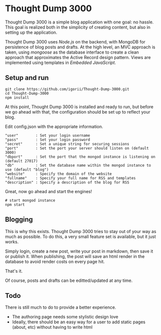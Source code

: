 Thought Dump 3000
=================

Thought Dump 3000 is a simple blog application with one goal: no hassle. This goal is realized both in the simplicity of creating content, but also in setting up the application.

Thought Dump 3000 uses *Node.js* on the backend, with MongoDB for persistence of blog posts and drafts. At the high level, an MVC approach is taken, using *mongoose* as the database interface to create a clean approach that approximates the Active Record design pattern. Views are implemented using templates in *Embedded JavaScript*.


## Setup and run

    git clone https://github.com/igorii/Thought-Dump-3000.git
    cd Thought-Dump-3000
    npm install

At this point, Thought Dump 3000 is installed and ready to run, but before we go ahead with that, the configuration should be set up to reflect your blog.

Edit config.json with the appropriate information.

    "user"        : Set your login username
    "pass"        : Set your login password
    "secret"      : Set a unique string for securing sessions
    "port"        : Set the port your server should listen on (default 3000)
    "dbport"      : Set the port that the mongod instance is listening on (default 27017)
    "db"          : Set the database name within the mongod instance to use (default "blog")
    "website"     : Specify the domain of the website
    "fullname"    : Specify your full name for RSS and templates
    "description" : Specify a description of the blog for RSS

Great, now go ahead and start the engines!

    # start mongod instance
    npm start

## Blogging

This is why this exists. Thought Dump 3000 tries to stay out of your way as much as possible. To do this, a very small feature set is available, but it just works.

Simply login, create a new post, write your post in markdown, then save it or publish it. When publishing, the post will save an html render in the database to avoid render costs on every page hit.

That's it.

Of course, posts and drafts can be editted/updated at any time.


## Todo

There is still much to do to provide a better experience.

* The authoring page needs some stylistic design love
* Ideally, there should be an easy way for a user to add static pages (about, etc) without having to write html

